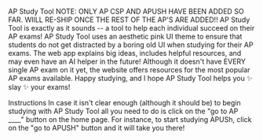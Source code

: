 AP Study Tool
NOTE: ONLY AP CSP AND APUSH HAVE BEEN ADDED SO FAR. WIILL RE-SHIP ONCE THE REST OF THE AP'S ARE ADDED!!
AP Study Tool is exactly as it sounds -- a tool to help each individual succeed on their AP exams! AP Study Tool uses an aesthetic pink UI theme to ensure that students do not get distracted by a boring old UI when studying for their AP exams. The web app explains big ideas, includes helpful resources, and may even have an AI helper in the future! Although it doesn't have EVERY single AP exam on it yet, the website offers resources for the most popular AP exams available. Happy studying, and I hope AP Study Tool helps you ✨ slay ✨ your exams!

Instructions
In case it isn't clear enough (although it should be) to begin studying with AP Study Tool all you need to do is click on the "go to AP ____" button on the home page. For instance, to start studying APUSh, click on the "go to APUSH" button and it will take you there!
